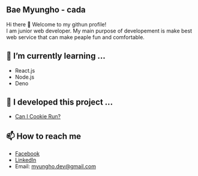 ## Bae Myungho - cada

Hi there 👋 Welcome to my githun profile! <br>
I am junior web developer. My main purpose of developement is make best web service that can make peaple fun and comfortable. <br>

## 🌱 I’m currently learning ...
- React.js
- Node.js
- Deno

## 🔭 I developed this project ...
- [Can I Cookie Run?](https://github.com/skqoaudgh/canicookierun)

## 📫 How to reach me
- [Facebook](https://www.facebook.com/skqoaudgh/)
- [LinkedIn](https://www.linkedin.com/in/%EB%AA%85%ED%98%B8-%EB%B0%B0-b09389183/)
- Email: myungho.dev@gmail.com

<!--
**skqoaudgh/skqoaudgh** is a ✨ _special_ ✨ repository because its `README.md` (this file) appears on your GitHub profile.

Here are some ideas to get you started:

- 🔭 I’m currently working on ...
- 
- 👯 I’m looking to collaborate on ...
- 🤔 I’m looking for help with ...
- 💬 Ask me about ...
- 📫 How to reach me: ...
- 😄 Pronouns: ...
- ⚡ Fun fact: ...
-->

